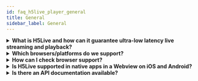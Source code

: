 ```yaml
---
id: faq_h5live_player_general
title: General
sidebar_label: General
---
```


<details><summary><strong>
What is H5Live and how can it guarantee ultra-low latency live streaming and playback?
</strong></summary>

To respond to our customers’ needs for ultra-low latency use cases, the nanocosmos team invented the plugin-free nanoStream H5Live stream delivery and playback technology.

nanoStream H5Live is a client-server delivery and playback solution based on HTML5 technologies, including HLS on iOS, enabling ultra-low latency browser-based playout, plugin-free on all web browsers.

See the separate H5Live section in our docs,
and our blog posts
<https://www.nanocosmos.de/blog/2017/05/nanostream-h5live-low-latency-faq/>

</details>

<details><summary><strong>
Which browsers/platforms do we support?
</strong></summary>

## Browser support

The low-latency nanoStream h5Live Player runs on all full-featured HTML5 browsers including

- Safari 10 and higher on iOS, iPadOS and macOS
- Chrome 54 and higher on desktop and mobile
- Firefox 48 and higher
- MS Edge (all versions)
- Internet Explorer 11 (starting Windows 8.1)

For Internet Explorer 11 on Windows 7, H5Live player contains a Flash player fallback for RTMP.

## Browser emulations

Browser emulation might not be supported. Using the player in a browser emulation mode could lead to unexpected behaviour due to mismatching conditions.
It is highly recommended to use real devices for testing and display.

## Issues on specific systems

Generally nanoStream H5live player support in a certain browser depends on the
availability of the involved technologies, codecs and formats.
For Windows, macOS and Android:

- HTML5 Video
- Web Sockets
- Media Source Extensions
- Support for fMP4, H.264 Video, AAC Audio

On iOS, nanoStream H5Live uses a unique version of HLS which works plugin-free on all Safari versions starting iOS 10.

On some Android-based mobile devices, the default browser is a stripped-down version not featuring all HTML5 elements.
For example, the Samsung Internet browser is rather based on Chromium than Chrome.
This results in differences regarding the support of certain technologies, codecs and formats.
<https://www.chromium.org/audio-video>

The Samsung Internet Android browser is one example, where the HTML5 Media Source Extension is missing or disabled, one of the key HTML5 technologies.

We have been able to confirm that the MSE feature can be enabled through

    internet://flags 

in version 6.4, while the default was 'disabled'.
In version 7(.2) this flag has been removed while the default
seems to be 'disabled' still. We are ongoing monitoring Samsung Internet progress.

The nanoPlayer setup call is returning a specific error message in case that the
browser does not support one of the required technologies.

Setup Error: "This browser does not fully support HTML5 and H5Live.
Supported are: Chrome >=54 (Windows, macOS, Android), Firefox >=48 (Windows, macOS, Android),
Microsoft Edge (Windows), Microsoft Internet Explorer 11 (at least Windows 8),
Safari (macOS & at least iOS 10)."

    player.setup(config).then(function (config) {
        console.log("setup success");
    }, function (error) {
        alert(error.message);
    });

</details>

<details><summary><strong>How can I check browser support?</strong></summary>

You can check the static capabilities array of the NanoPlayers class `NanoPlayer.capabilities`. If the array has values, the player is supported. Values can be `h5live`, `flash` and `native`.

</details>

<details><summary><strong>Is H5Live supported in native apps in a Webview on iOS and Android?</strong></summary>

H5Live Player works on native browsers like Safari on iOS and Chrome on Android.
For native apps, you can use WebView components in-app, which both operating systems support.
Example for iOS: <https://developer.apple.com/documentation/webkit/wkwebview/>
The operating systems need to support both H264 video and AAC audio formats for playback, which most platforms do.

</details>

<details><summary><strong>Is there an API documentation available?</strong></summary>

Yes, you can find it [here](../nanoplayer/nanoplayer_api).

</details>
